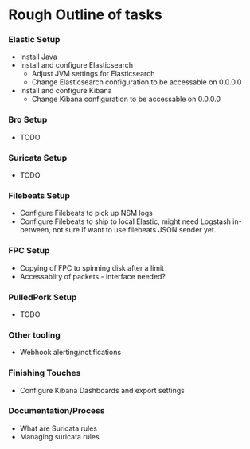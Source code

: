 # Rough Outline of tasks

### Elastic Setup
* Install Java
* Install and configure Elasticsearch
  * Adjust JVM settings for Elasticsearch
  * Change Elasticsearch configuration to be accessable on 0.0.0.0
* Install and configure Kibana
  * Change Kibana configuration to be accessable on 0.0.0.0
  
### Bro Setup
* TODO

### Suricata Setup
* TODO

### Filebeats Setup
* Configure Filebeats to pick up NSM logs
* Configure Filebeats to ship to local Elastic, might need Logstash in-between, not sure if want to use filebeats JSON sender yet.

### FPC Setup
* Copying of FPC to spinning disk after a limit
* Accessablity of packets - interface needed?

### PulledPork Setup
* TODO

### Other tooling
* Webhook alerting/notifications

### Finishing Touches
* Configure Kibana Dashboards and export settings

### Documentation/Process
* What are Suricata rules
* Managing suricata rules
